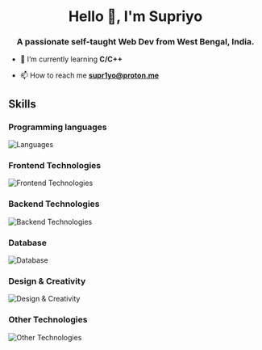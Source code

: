 <h1 align="center">Hello 👋, I'm Supriyo</h1>
<h3 align="center">A passionate self-taught Web Dev from West Bengal, India.</h3>

- 🌱 I’m currently learning **C/C++**

- 📫 How to reach me **supr1yo@proton.me**



## Skills

### Programming languages
![Languages](https://skillicons.dev/icons?i=js,py,c,cpp)


### Frontend Technologies
![Frontend Technologies](https://skillicons.dev/icons?i=react,next,django,html,css,bootstrap,tailwind)

### Backend Technologies
![Backend Technologies](https://skillicons.dev/icons?i=nodejs,express,flask)

### Database
![Database](https://skillicons.dev/icons?i=mysql,mongodb,firebase)

### Design & Creativity
![Design & Creativity](https://skillicons.dev/icons?i=figma,ps,ae)

### Other Technologies
![Other Technologies](https://skillicons.dev/icons?i=vscode,git,github,linux,postman,firebase,arduino)
